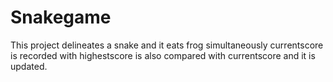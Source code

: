 # Snakegame
This  project delineates a snake and it eats frog simultaneously currentscore is recorded with  highestscore is also compared with currentscore and it is updated.
